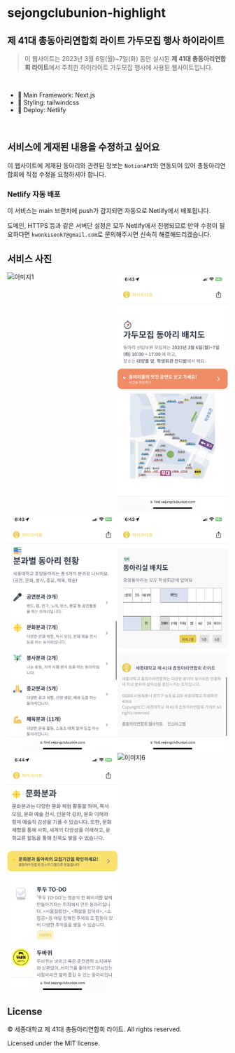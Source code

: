 # sejongclubunion-highlight

## 제 41대 총동아리연합회 라이트 가두모집 행사 하이라이트

> 이 웹사이트는 2023년 3월 6일(월)~7일(화) 동안 실시된 **제 41대 총동아리연합회 라이트**에서 주최한 하이라이트 가두모집 행사에 사용된 웹사이트입니다.

<br />

* 🚀 Main Framework: Next.js
* 💅 Styling: tailwindcss
* 🛫 Deploy: Netlify

<br />

## 서비스에 게재된 내용을 수정하고 싶어요
이 웹사이트에 게재된 동아리와 관련된 정보는 `NotionAPI`와 연동되어 있어 총동아리연합회에 직접 수정을 요청하셔야 합니다.

### Netlify 자동 배포
이 서비스는 main 브랜치에 push가 감지되면 자동으로 Netlify에서 배포됩니다.

도메인, HTTPS 등과 같은 서버단 설정은 모두 Netlify에서 진행되므로 만약 수정이 필요하다면 `kwonkiseok7@gmail.com`로 문의해주시면 신속히 해결해드리겠습니다.

## 서비스 사진

<div style="display: flex;">
  <div style="flex: 50%;">
    <img src="github-images/index_0.PNG" alt="이미지1">
  </div>
  <div style="flex: 50%;">
    <img src="github-images/index_1.PNG" alt="이미지2">
  </div>
</div>
<div style="display: flex;">
  <div style="flex: 50%;">
    <img src="github-images/index_2.PNG" alt="이미지3">
  </div>
  <div style="flex: 50%;">
    <img src="github-images/index_3.PNG" alt="이미지4">
  </div>
</div>
<div style="display: flex;">
  <div style="flex: 50%;">
    <img src="github-images/culture.PNG" alt="이미지5">
  </div>
  <div style="flex: 50%;">
    <img src="" alt="이미지6">
  </div>
</div>

## License

© 세종대학교 제 41대 총동아리연합회 라이트. All rights reserved.

Licensed under the MIT license.

